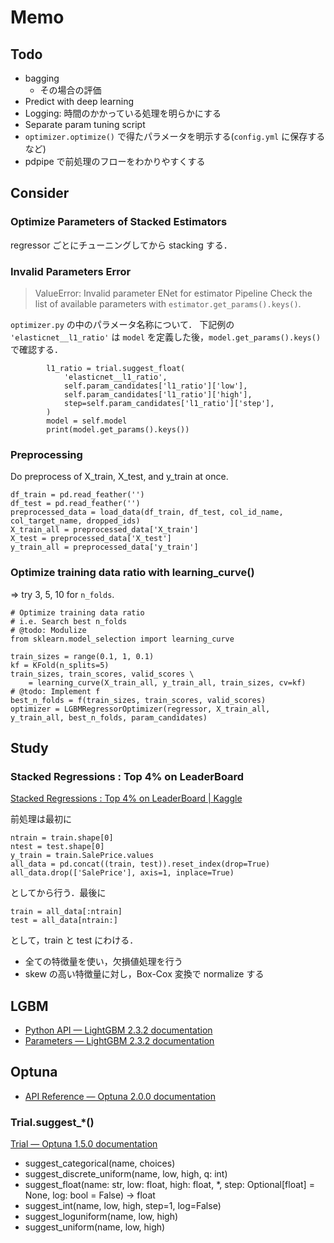 # Memo

## Todo

- bagging
  - その場合の評価
- Predict with deep learning
- Logging: 時間のかかっている処理を明らかにする
- Separate param tuning script
- `optimizer.optimize()` で得たパラメータを明示する(`config.yml` に保存するなど)
- pdpipe で前処理のフローをわかりやすくする

## Consider

### Optimize Parameters of Stacked Estimators

regressor ごとにチューニングしてから stacking する．

### Invalid Parameters Error

> ValueError: Invalid parameter ENet for estimator Pipeline
> Check the list of available parameters with `estimator.get_params().keys()`.

`optimizer.py` の中のパラメータ名称について．
下記例の `'elasticnet__l1_ratio'` は
`model` を定義した後，`model.get_params().keys()` で確認する．

```
        l1_ratio = trial.suggest_float(
            'elasticnet__l1_ratio',
            self.param_candidates['l1_ratio']['low'],
            self.param_candidates['l1_ratio']['high'],
            step=self.param_candidates['l1_ratio']['step'],
        )
        model = self.model
        print(model.get_params().keys())
```

### Preprocessing

Do preprocess of X_train, X_test, and y_train at once.

```
df_train = pd.read_feather('')
df_test = pd.read_feather('')
preprocessed_data = load_data(df_train, df_test, col_id_name, col_target_name, dropped_ids)
X_train_all = preprocessed_data['X_train']
X_test = preprocessed_data['X_test']
y_train_all = preprocessed_data['y_train']
```

### Optimize training data ratio with learning_curve()

=> try 3, 5, 10 for `n_folds`.

```
# Optimize training data ratio
# i.e. Search best n_folds
# @todo: Modulize
from sklearn.model_selection import learning_curve

train_sizes = range(0.1, 1, 0.1)
kf = KFold(n_splits=5)
train_sizes, train_scores, valid_scores \
    = learning_curve(X_train_all, y_train_all, train_sizes, cv=kf)
# @todo: Implement f
best_n_folds = f(train_sizes, train_scores, valid_scores)
optimizer = LGBMRegressorOptimizer(regressor, X_train_all, y_train_all, best_n_folds, param_candidates)
```

## Study

### Stacked Regressions : Top 4% on LeaderBoard

[Stacked Regressions : Top 4% on LeaderBoard | Kaggle](https://www.kaggle.com/serigne/stacked-regressions-top-4-on-leaderboard)

前処理は最初に

```
ntrain = train.shape[0]
ntest = test.shape[0]
y_train = train.SalePrice.values
all_data = pd.concat((train, test)).reset_index(drop=True)
all_data.drop(['SalePrice'], axis=1, inplace=True)
```

としてから行う．最後に

```
train = all_data[:ntrain]
test = all_data[ntrain:]
```

として，train と test にわける．

- 全ての特徴量を使い，欠損値処理を行う
- skew の高い特徴量に対し，Box-Cox 変換で normalize する

## LGBM

- [Python API — LightGBM 2.3.2 documentation](https://lightgbm.readthedocs.io/en/latest/Python-API.html)
- [Parameters — LightGBM 2.3.2 documentation](https://lightgbm.readthedocs.io/en/latest/Parameters.html)

## Optuna

- [API Reference — Optuna 2.0.0 documentation](https://optuna.readthedocs.io/en/stable/reference/index.html)

### Trial.suggest_*()

[Trial — Optuna 1.5.0 documentation](https://optuna.readthedocs.io/en/stable/reference/trial.html)

- suggest_categorical(name, choices)
- suggest_discrete_uniform(name, low, high, q: int)
- suggest_float(name: str, low: float, high: float, *, step: Optional[float] = None, log: bool = False) -> float
- suggest_int(name, low, high, step=1, log=False)
- suggest_loguniform(name, low, high)
- suggest_uniform(name, low, high)
